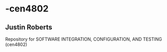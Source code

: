 # -cen4802
## Justin Roberts
Repository for SOFTWARE INTEGRATION, CONFIGURATION, AND TESTING (cen4802)
